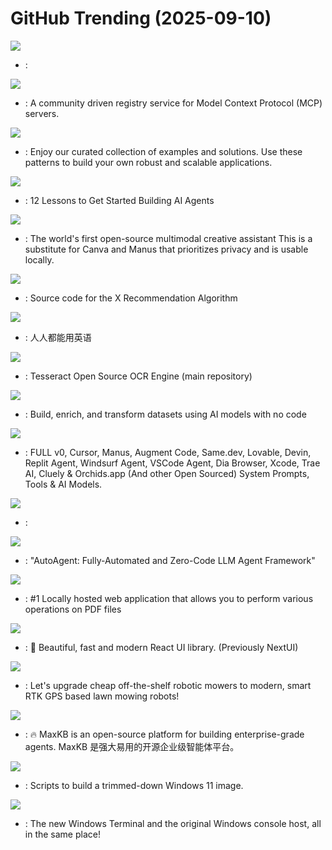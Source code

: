 # GitHub Trending (2025-09-10)

![](https://img.shields.io/badge/Python-New%20380-green?style=flat-square&logo=appveyor)
- [](https://github.comundefined): 

![](https://img.shields.io/badge/Go-New%20440-green?style=flat-square&logo=appveyor)
- [](https://github.comundefined): A community driven registry service for Model Context Protocol (MCP) servers.

![](https://img.shields.io/badge/TypeScript-New%20200-green?style=flat-square&logo=appveyor)
- [](https://github.comundefined): Enjoy our curated collection of examples and solutions. Use these patterns to build your own robust and scalable applications.

![](https://img.shields.io/badge/Jupyter%20Notebook-New%20509-green?style=flat-square&logo=appveyor)
- [](https://github.comundefined): 12 Lessons to Get Started Building AI Agents

![](https://img.shields.io/badge/TypeScript-New%20431-green?style=flat-square&logo=appveyor)
- [](https://github.comundefined): The world's first open-source multimodal creative assistant This is a substitute for Canva and Manus that prioritizes privacy and is usable locally.

![](https://img.shields.io/badge/Scala-New%20748-green?style=flat-square&logo=appveyor)
- [](https://github.comundefined): Source code for the X Recommendation Algorithm

![](https://img.shields.io/badge/TypeScript-New%20101-green?style=flat-square&logo=appveyor)
- [](https://github.comundefined): 人人都能用英语

![](https://img.shields.io/badge/C%2B%2B-New%2031-green?style=flat-square&logo=appveyor)
- [](https://github.comundefined): Tesseract Open Source OCR Engine (main repository)

![](https://img.shields.io/badge/TypeScript-New%2057-green?style=flat-square&logo=appveyor)
- [](https://github.comundefined): Build, enrich, and transform datasets using AI models with no code

![](https://img.shields.io/badge/none-New%20693-green?style=flat-square&logo=appveyor)
- [](https://github.comundefined): FULL v0, Cursor, Manus, Augment Code, Same.dev, Lovable, Devin, Replit Agent, Windsurf Agent, VSCode Agent, Dia Browser, Xcode, Trae AI, Cluely & Orchids.app (And other Open Sourced) System Prompts, Tools & AI Models.

![](https://img.shields.io/badge/Python-New%2048-green?style=flat-square&logo=appveyor)
- [](https://github.comundefined): 

![](https://img.shields.io/badge/Python-New%20311-green?style=flat-square&logo=appveyor)
- [](https://github.comundefined): "AutoAgent: Fully-Automated and Zero-Code LLM Agent Framework"

![](https://img.shields.io/badge/Java-New%20400-green?style=flat-square&logo=appveyor)
- [](https://github.comundefined): #1 Locally hosted web application that allows you to perform various operations on PDF files

![](https://img.shields.io/badge/TypeScript-New%2047-green?style=flat-square&logo=appveyor)
- [](https://github.comundefined): 🚀 Beautiful, fast and modern React UI library. (Previously NextUI)

![](https://img.shields.io/badge/C%2B%2B-New%20141-green?style=flat-square&logo=appveyor)
- [](https://github.comundefined): Let's upgrade cheap off-the-shelf robotic mowers to modern, smart RTK GPS based lawn mowing robots!

![](https://img.shields.io/badge/Python-New%2070-green?style=flat-square&logo=appveyor)
- [](https://github.comundefined): 🔥 MaxKB is an open-source platform for building enterprise-grade agents. MaxKB 是强大易用的开源企业级智能体平台。

![](https://img.shields.io/badge/PowerShell-New%2095-green?style=flat-square&logo=appveyor)
- [](https://github.comundefined): Scripts to build a trimmed-down Windows 11 image.

![](https://img.shields.io/badge/C%2B%2B-New%2055-green?style=flat-square&logo=appveyor)
- [](https://github.comundefined): The new Windows Terminal and the original Windows console host, all in the same place!

